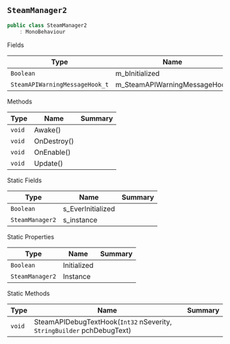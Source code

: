 ## `SteamManager2`

```csharp
public class SteamManager2
    : MonoBehaviour

```

Fields

| Type | Name | Summary | 
| --- | --- | --- | 
| `Boolean` | m_bInitialized |  | 
| `SteamAPIWarningMessageHook_t` | m_SteamAPIWarningMessageHook |  | 


Methods

| Type | Name | Summary | 
| --- | --- | --- | 
| `void` | Awake() |  | 
| `void` | OnDestroy() |  | 
| `void` | OnEnable() |  | 
| `void` | Update() |  | 


Static Fields

| Type | Name | Summary | 
| --- | --- | --- | 
| `Boolean` | s_EverInitialized |  | 
| `SteamManager2` | s_instance |  | 


Static Properties

| Type | Name | Summary | 
| --- | --- | --- | 
| `Boolean` | Initialized |  | 
| `SteamManager2` | Instance |  | 


Static Methods

| Type | Name | Summary | 
| --- | --- | --- | 
| `void` | SteamAPIDebugTextHook(`Int32` nSeverity, `StringBuilder` pchDebugText) |  | 



